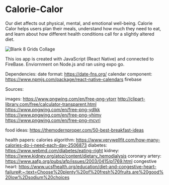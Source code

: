 # Calorie-Calor

Our diet affects out physical, mental, and emotional well-being.
Calorie Calor helps users plan their meals, understand how much they need to eat, and learn about how different health conditions call for a slightly altered diet. 

![Blank 8 Grids Collage](https://user-images.githubusercontent.com/108591793/213902608-9667ee70-0b37-4f4a-9e91-fd75ae8d4958.png)

This ios app is created with JavaScript (React Native) and connected to FireBase. Enviornment on Node.js and ran using expo go.

Dependencies:
date format: https://date-fns.org/
calendar component: https://www.npmjs.com/package/react-native-calendars
firebase 

Sources: 

  images: 
  https://www.pngwing.com/en/free-png-ytorr
  http://clipart-library.com/free/calculator-transparent.html
  https://www.pngwing.com/en/free-png-ydlkk
  https://www.pngwing.com/en/free-png-yhimv
  https://www.pngwing.com/en/free-png-mcvri
  
  food ideas:
  https://themodernproper.com/50-best-breakfast-ideas
  
  health papers:
  calories algorithm: https://www.verywellfit.com/how-many-calories-do-i-need-each-day-2506873
  diabetes: https://www.webmd.com/diabetes/eating-right
  kidney: https://www.kidney.org/atoz/content/dietary_hemodialysis
  coronary artery: https://www.aafp.org/pubs/afp/issues/2003/0415/p1769.html
  congestive heart: https://www.ucsfhealth.org/education/diet-and-congestive-heart-failure#:~:text=Choose%20plenty%20of%20fresh%20fruits,are%20good%20low%2Dsodium%20choices
